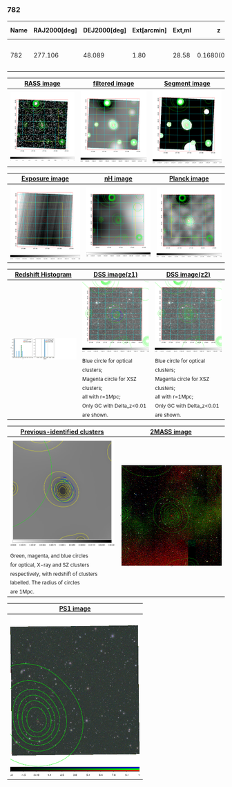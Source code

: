 <div STYLE="page-break-after: always;"></div>

### 782

|Name|RAJ2000[deg]|DEJ2000[deg] |Ext[arcmin]| Ext,ml | z | z_src| C|GC(XSZ,Delta_z<0.01)| GC(OPT,Delta_z<0.01)|GC| R_sig[arcmin] | R500[arcmin] | R500[Mpc]| CRsig[c/s] | CR500[c/s] |L500[1E44 erg/s]|F500[1E-12 erg/s/cm^2]| M500[1E14 Msun]|Tx[keV]|Cnt_sig|Beta|Rc[arcmin]|Comment|Alias|
|---|---|---|---|---|---|------|---|--------|---------|----------|---|---|---|---|---|---|---|---|---|---|---|---|---|---|
|782| 277.106| 48.089| 1.80| 28.58| 0.1680(0.000)| z_xsz| B| PSZ2, Tar| N, W| N, PSZ2, Tar, W| 8.312| 4.945| 0.852| 0.061(0.017)| 0.057(0.016)| 0.793(0.112)| 1.015(0.143)| 2.07(0.14)| 3.54(0.16)| 86.1| 0.866(-0.137+0.094)| 3.360(-0.779+0.577)| -| k172|

|[RASS image](../image/782/782_img.pdf)|[filtered image](../image/782/782_fil.pdf)|[Segment image](../image/782/782_seg.pdf)|
|-------------------|--------------------|-------------------|
| <img src="../image/782/782_img.png" width="300">  | <img src="../image/782/782_fil.png" width="300">   | <img src="../image/782/782_seg.png" width="300">  |

|[Exposure image](../image/782/782_mex.pdf)| [nH image](../image/782/782_nh.pdf)| [Planck image](../image/782/782_p.pdf)|
|-------------------|--------------------|-------------------|
|<img src="../image/782/782_mex.png" width="300">   | <img src="../image/782/782_nh.png" width="300">    | <img src="../image/782/782_p.png" width="300"> |

|[Redshift Histogram](../image/782/782_zg.pdf) | [DSS image(z1)](../image/782/782_dss_z1.pdf)      |  [DSS image(z2)](../image/782/782_dss_z2.pdf)    |
|-------------------|--------------------|-------------------|
|<img src="../image/782/782_zg.png" width="300"> |<img src="../image/782/782_dss_z1.png" width="300"> <sub><br>Blue circle for optical clusters; <br>Magenta circle for XSZ clusters; <br>all with r=1Mpc; <br>Only GC with Delta_z<0.01 are shown. </sub>| <img src="../image/782/782_dss_z2.png" width="300"><sub><br>Blue circle for optical clusters; <br>Magenta circle for XSZ clusters; <br>all with r=1Mpc; <br>Only GC with Delta_z<0.01 are shown. </sub> |

|[Previous-identified clusters](../image/782/782_gc.pdf) | [2MASS image](../image/782/782_2mass.pdf)      |
|-------------------|-------------------|
|<img src=../image/782/782_gc.png width="300"> <br><sub>Green, magenta, and blue circles <br>for optical, X-ray and SZ clusters <br>respectively, with redshift of clusters <br>labelled. The radius of circles <br>are 1Mpc.</sub>|<img src="../image/782/782_2mass.png" width="300">  |

|[PS1 image](../image/782/782_ps1.pdf)            |
|-------------------|
| <img src="../image/782/782_ps1.png" width="300">  |
